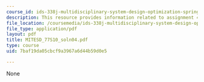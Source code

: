 ```yaml
---
course_id: ids-338j-multidisciplinary-system-design-optimization-spring-2010
description: This resource provides information related to assignment 4 part a solution.
file_location: /coursemedia/ids-338j-multidisciplinary-system-design-optimization-spring-2010/7baf19da05cbcf9a3967a6d44b59d0e5_MITESD_77S10_soln04.pdf
file_type: application/pdf
layout: pdf
title: MITESD_77S10_soln04.pdf
type: course
uid: 7baf19da05cbcf9a3967a6d44b59d0e5

---
```

None